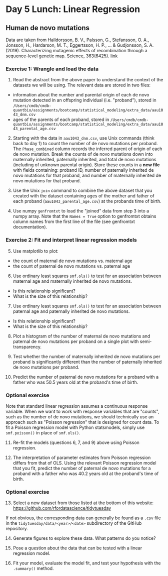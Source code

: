 # Day 5 Lunch: Linear Regression

## Human de novo mutations

Data are taken from Halldorsson, B. V., Palsson, G., Stefansson, O. A., Jonsson, H., Hardarson, M. T., Eggertsson, H. P., ... & Gudjonsson, S. A. (2019). Characterizing mutagenic effects of recombination through a sequence-level genetic map. Science, 363(6425). [link](https://science.sciencemag.org/content/363/6425/eaau1043.abstract)

### Exercise 1: Wrangle and load the data

1. Read the abstract from the above paper to understand the context of the datasets we will be using. The relevant data are stored in two files:
* information about the number and parental origin of each de novo mutation detected in an offspring individual (i.e. "proband"), stored in `/Users/cmdb/cmdb-quantbio/assignments/bootcamp/statistical_modeling/extra_data/aau1043_dnm.csv`
* ages of the parents of each proband, stored in `/Users/cmdb/cmdb-quantbio/assignments/bootcamp/statistical_modeling/extra_data/aau1043_parental_age.csv`

2. Starting with the data in `aau1043_dnm.csv`, use Unix commands (think back to day 1) to count the number of de novo mutations per proband. The `Phase_combined` column records the inferred parent of origin of each de novo mutation. Break the counts of de novo mutations down into maternally inherited, paternally inherited, and total de novo mutations (including of unknown parental origin). Store these counts in a **new file** with fields containing: proband ID, number of paternally inherited de novo mutations for that proband, and number of maternally inherited de novo mutations for that proband.

3. Use the Unix `join` command to combine the above dataset that you created with the dataset containing ages of the mother and father of each proband (`aau1043_parental_age.csv`) at the probands time of birth.

4. Use numpy `genfromtxt` to load the "joined" data from step 3 into a numpy array. Note that the `Names = True` option to genfromtxt obtains column names from the first line of the file (see genfromtxt documentation).

### Exercise 2: Fit and interpret linear regression models

5. Use matplotlib to plot:
* the count of maternal de novo mutations vs. maternal age
* the count of paternal de novo mutations vs. paternal age

6. Use ordinary least squares `smf.ols()` to test for an association between maternal age and maternally inherited de novo mutations.
* Is this relationship significant?
* What is the size of this relationship?

7. Use ordinary least squares `smf.ols()` to test for an association between paternal age and paternally inherited de novo mutations.
- Is this relationship significant?
- What is the size of this relationship?

8. Plot a histogram of the number of maternal de novo mutations and paternal de novo mutations per proband on a single plot with semi-transparency.

9. Test whether the number of maternally inherited de novo mutations per proband is significantly different than the number of paternally inherited de novo mutations per proband.

10. Predict the number of paternal de novo mutations for a proband with a father who was 50.5 years old at the proband's time of birth.

### Optional exercise

Note that standard linear regression assumes a continuous response variable. When we want to work with response variables that are "counts", such as the number of de novo mutations, we should technically use an approach such as "Poisson regression" that is designed for count data. To fit a Poisson regression model with Python statsmodels, simply use `smf.poisson()` in place of `smf.ols()`.

11. Re-fit the models (questions 6, 7, and 9) above using Poisson regression.

12. The interpretation of parameter estimates from Poisson regression differs from that of OLS. Using the relevant Poisson regression model that you fit, predict the number of paternal de novo mutations for a proband with a father who was 40.2 years old at the proband's time of birth.

### Optional exercise

13. Select a new dataset from those listed at the bottom of this website: https://github.com/rfordatascience/tidytuesday

If not obvious, the corresponding data can generally be found as a `.csv` file in the `tidytuesday/data/<year>/<date>` subdirectory of the GitHub repository.
  
14. Generate figures to explore these data. What patterns do you notice?

15. Pose a question about the data that can be tested with a linear regression model.

16. Fit your model, evaluate the model fit, and test your hypothesis with the `.summary()` method.

